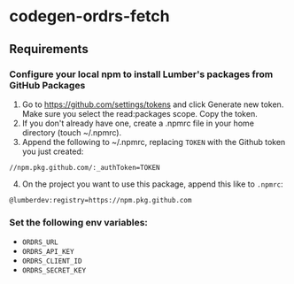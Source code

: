 # codegen-ordrs-fetch

## Requirements

### Configure your local npm to install Lumber's packages from GitHub Packages

1.  Go to https://github.com/settings/tokens and click Generate new token. Make sure you select the read:packages scope. Copy the token.
2.  If you don't already have one, create a .npmrc file in your home directory (touch ~/.npmrc).
3.  Append the following to ~/.npmrc, replacing `TOKEN` with the Github token you just created:

```
//npm.pkg.github.com/:_authToken=TOKEN
```

4. On the project you want to use this package, append this like to `.npmrc`:

```
@lumberdev:registry=https://npm.pkg.github.com
```

### Set the following env variables:

- `ORDRS_URL`
- `ORDRS_API_KEY`
- `ORDRS_CLIENT_ID`
- `ORDRS_SECRET_KEY`
